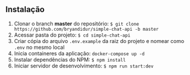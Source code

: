 
## Instalação

1. Clonar o branch __master__ do repositório: `$ git clone https://github.com/bryandidur/simple-chat-api -b master`
1. Acessar pasta do projeto: `$ cd simple-chat-api`
1. Criar cópia do arquivo `.env.example` da raiz do projeto e nomear como `.env` no mesmo local
1. Inicia containeres da aplicação: `docker-compose up -d`
1. Instalar dependências do NPM: `$ npm install`
1. Iniciar servidor de desenvolvimento: `$ npm run start:dev`
